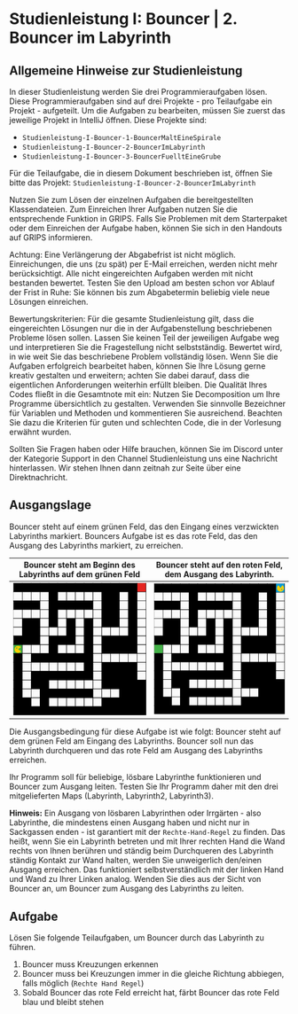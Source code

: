 # Studienleistung I: Bouncer | 2. Bouncer im Labyrinth

## Allgemeine Hinweise zur Studienleistung
In dieser Studienleistung werden Sie drei Programmieraufgaben lösen.
Diese Programmieraufgaben sind auf drei Projekte - pro Teilaufgabe ein Projekt - aufgeteilt.
Um die Aufgaben zu bearbeiten, müssen Sie zuerst das jeweilige Projekt in IntelliJ öffnen.
Diese Projekte sind:
* ```Studienleistung-I-Bouncer-1-BouncerMaltEineSpirale```
* ```Studienleistung-I-Bouncer-2-BouncerImLabyrinth```
* ```Studienleistung-I-Bouncer-3-BouncerFuelltEineGrube```

Für die Teilaufgabe, die in diesem Dokument beschrieben ist, öffnen Sie bitte das Projekt: ```Studienleistung-I-Bouncer-2-BouncerImLabyrinth```

Nutzen Sie zum Lösen der einzelnen Aufgaben die bereitgestellten Klassendateien.
Zum Einreichen Ihrer Aufgaben nutzen Sie die entsprechende Funktion in GRIPS.
Falls Sie Problemen mit dem Starterpaket oder dem Einreichen der Aufgabe haben, können Sie sich in den Handouts auf GRIPS informieren.

Achtung: Eine Verlängerung der Abgabefrist ist nicht möglich.
Einreichungen, die uns (zu spät) per E-Mail erreichen, werden nicht mehr berücksichtigt.
Alle nicht eingereichten Aufgaben werden mit nicht bestanden bewertet.
Testen Sie den Upload am besten schon vor Ablauf der Frist in Ruhe: Sie können bis zum Abgabetermin beliebig viele neue Lösungen einreichen.

Bewertungskriterien: Für die gesamte Studienleistung gilt, dass die eingereichten Lösungen nur die in der Aufgabenstellung beschriebenen Probleme lösen sollen.
Lassen Sie keinen Teil der jeweiligen Aufgabe weg und interpretieren Sie die Fragestellung nicht selbstständig.
Bewertet wird, in wie weit Sie das beschriebene Problem vollständig lösen.
Wenn Sie die Aufgaben erfolgreich bearbeitet haben, können Sie Ihre Lösung gerne kreativ gestalten und erweitern; achten Sie dabei darauf, dass die eigentlichen Anforderungen weiterhin erfüllt bleiben.
Die Qualität Ihres Codes fließt in die Gesamtnote mit ein: Nutzen Sie Decomposition um Ihre Programme übersichtlich zu gestalten.
Verwenden Sie sinnvolle Bezeichner für Variablen und Methoden und kommentieren Sie ausreichend.
Beachten Sie dazu die Kriterien für guten und schlechten Code, die in der Vorlesung erwähnt wurden.

Sollten Sie Fragen haben oder Hilfe brauchen, können Sie im Discord unter der Kategorie Support in den Channel Studienleistung uns eine Nachricht hinterlassen.
Wir stehen Ihnen dann zeitnah zur Seite über eine Direktnachricht.

## Ausgangslage

Bouncer steht auf einem grünen Feld, das den Eingang eines verzwickten Labyrinths markiert.
Bouncers Aufgabe ist es das rote Feld, das den Ausgang des Labyrinths markiert, zu erreichen.


| Bouncer steht am Beginn des Labyrinths auf dem grünen Feld | Bouncer steht auf den roten Feld, dem Ausgang des Labyrinth. |
|:------:|:------:|
| ![Bouncer steht auf dem ersten Feld der kaputten Straße.](./docs/labyrinth.png) | ![Bouncer steht auf dem letzten Feld der reparierten Straße](./docs/labyrinth_final.png) |


Die Ausgangsbedingung für diese Aufgabe ist wie folgt:
Bouncer steht auf dem grünen Feld am Eingang des Labyrinths.
Bouncer soll nun das Labyrinth durchqueren und das rote Feld am Ausgang des Labyrinths erreichen.

Ihr Programm soll für beliebige, lösbare Labyrinthe funktionieren und Bouncer zum Ausgang leiten.
Testen Sie Ihr Programm daher mit den drei mitgelieferten Maps (Labyrinth, Labyrinth2, Labyrinth3).

**Hinweis:** 
Ein Ausgang von lösbaren Labyrinthen oder Irrgärten - also Labyrinthe, die mindestens einen Ausgang haben und nicht nur in Sackgassen enden - ist garantiert mit der ```Rechte-Hand-Regel``` zu finden.
Das heißt, wenn Sie ein Labyrinth betreten und mit Ihrer rechten Hand die Wand rechts von Ihnen berühren und ständig beim Durchqueren des Labyrinth ständig Kontakt zur Wand halten, werden Sie unweigerlich den/einen Ausgang erreichen.
Das funktioniert selbstverständlich mit der linken Hand und Wand zu Ihrer Linken analog.
Wenden Sie dies aus der Sicht von Bouncer an, um Bouncer zum Ausgang des Labyrinths zu leiten.

## Aufgabe

Lösen Sie folgende Teilaufgaben, um Bouncer durch das Labyrinth zu führen.

1. Bouncer muss Kreuzungen erkennen
2. Bouncer muss bei Kreuzungen immer in die gleiche Richtung abbiegen, falls möglich (```Rechte Hand Regel```) 
3. Sobald Bouncer das rote Feld erreicht hat, färbt Bouncer das rote Feld blau und bleibt stehen
